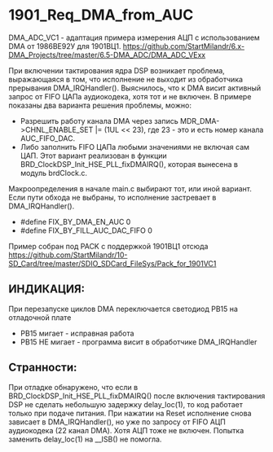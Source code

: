 ﻿# 1901_Req_DMA_from_AUC

DMA_ADC_VC1 - адаптация примера измерения АЦП с использованием DMA от 1986ВЕ92У для 1901ВЦ1. 
https://github.com/StartMilandr/6.x-DMA_Projects/tree/master/6.5-DMA_ADC/DMA_ADC_VExx

При включении тактирования ядра DSP возникает проблема, выражающаяся в том, что исполнение не выходит из обработчика прерывания DMA_IRQHandler().
Выяснилось, что к DMA висит активный запрос от FIFO ЦАПа аудиокодека, хотя тот и не включен.
В примере показаны два варианта решения проблемы, можно:
  * Разрешить работу канала DMA через запись MDR_DMA->CHNL_ENABLE_SET |= (1UL << 23), где 23 - это и есть номер канала AUC_FIFO_DAC.
  * Либо заполнить FIFO ЦАПа любыми значениями не включая сам ЦАП. Этот вариант реализован в функции BRD_ClockDSP_Init_HSE_PLL_fixDMAIRQ(), которая вынесена в модуль brdClock.c.

Макроопределения в начале main.c выбирают тот, или иной вариант. Если пути обхода не выбраны, то исполнение застревает в DMA_IRQHandler().
  * #define FIX_BY_DMA_EN_AUC          0
  * #define FIX_BY_FILL_AUC_DAC_FIFO   0

Пример собран под PACK с поддержкой 1901ВЦ1 отсюда https://github.com/StartMilandr/10-SD_Card/tree/master/SDIO_SDCard_FileSys/Pack_for_1901VC1

## ИНДИКАЦИЯ:
При перезапуске циклов DMA переключается светодиод PB15 на отладочной плате
  * PB15 мигает - исправная работа
  * PB15 НЕ мигает - программа висит в обработчике DMA_IRQHandler

## Странности:
При отладке обнаружено, что если в BRD_ClockDSP_Init_HSE_PLL_fixDMAIRQ() после включения тактирования DSP не сделать небольшую задержку delay_loc(1), то код работает только при подаче питания. При нажатии на Reset исполнение снова зависает в DMA_IRQHandler(), но уже по запросу от FIFO АЦП аудиокодека (22 канал DMA). Хотя АЦП тоже не включен. Попытка заменить delay_loc(1) на __ISB() не помогла.
